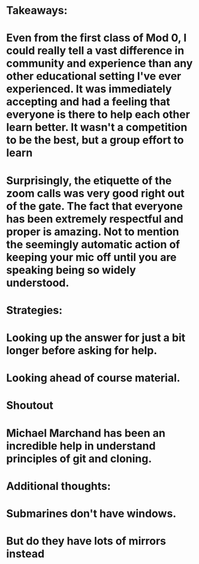 # Takeaways:
# Even from the first class of Mod 0, I could really tell a vast difference in community and experience than any other educational setting I've ever experienced. It was immediately accepting and had a feeling that everyone is there to help each other learn better. It wasn't a competition to be the best, but a group effort to learn

# Surprisingly, the etiquette of the zoom calls was very good right out of the gate. The fact that everyone has been extremely respectful and proper is amazing. Not to mention the seemingly automatic action of keeping your mic off until you are speaking being so widely understood.

# Strategies:
# Looking up the answer for just a bit longer before asking for help.
# Looking ahead of course material.

# Shoutout
# Michael Marchand has been an incredible help in understand principles of git and cloning.

# Additional thoughts:
# Submarines don't have windows.
# But do they have lots of mirrors instead
